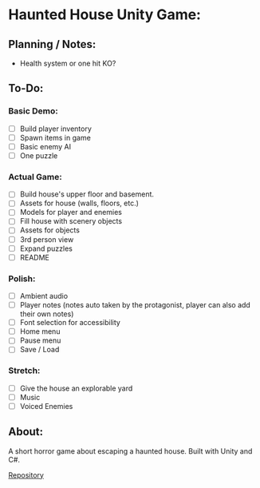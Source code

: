 # Haunted House Unity Game:

## Planning / Notes:

- Health system or one hit KO?

## To-Do:

### Basic Demo:

- [ ] Build player inventory
- [ ] Spawn items in game
- [ ] Basic enemy AI
- [ ] One puzzle

### Actual Game:

- [ ] Build house's upper floor and basement.
- [ ] Assets for house (walls, floors, etc.)
- [ ] Models for player and enemies
- [ ] Fill house with scenery objects
- [ ] Assets for objects
- [ ] 3rd person view
- [ ] Expand puzzles
- [ ] README

### Polish:

- [ ] Ambient audio
- [ ] Player notes (notes auto taken by the protagonist, player can also add their own notes)
- [ ] Font selection for accessibility
- [ ] Home menu
- [ ] Pause menu
- [ ] Save / Load

### Stretch:

- [ ] Give the house an explorable yard
- [ ] Music
- [ ] Voiced Enemies

## About:

A short horror game about escaping a haunted house. Built with Unity and C#.

[Repository](https://github.com/Overholtk/HouseHauntGame)
